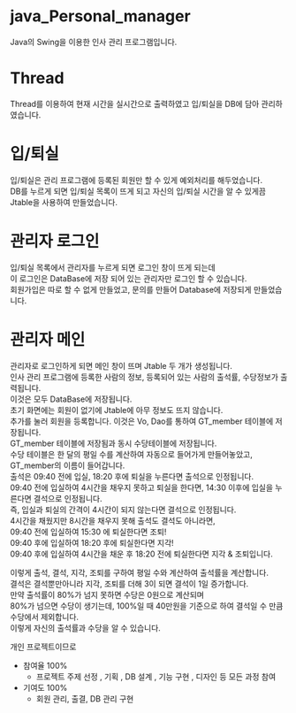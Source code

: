 # java_Personal_manager
Java의 Swing을 이용한 인사 관리 프로그램입니다.  

# Thread
Thread를 이용하여 현재 시간을 실시간으로 출력하였고 입/퇴실을 DB에 담아 관리하였습니다.  

# 입/퇴실
입/퇴실은 관리 프로그램에 등록된 회원만 할 수 있게 예외처리를 해두었습니다.  
DB를 누르게 되면 입/퇴실 목록이 뜨게 되고 자신의 입/퇴실 시간을 알 수 있게끔 Jtable을 사용하여 만들었습니다.  

# 관리자 로그인
입/퇴실 목록에서 관리자를 누르게 되면 로그인 창이 뜨게 되는데  
이 로그인은 DataBase에 저장 되어 있는 관리자만 로그인 할 수 있습니다.  
회원가입은 따로 할 수 없게 만들었고, 문의를 만들어 Database에 저장되게 만들었습니다.  

# 관리자 메인
관리자로 로그인하게 되면 메인 창이 뜨며 Jtable 두 개가 생성됩니다.  
인사 관리 프로그램에 등록한 사람의 정보, 등록되어 있는 사람의 출석률, 수당정보가 출력됩니다.  
이것은 모두 DataBase에 저장됩니다.  
초기 화면에는 회원이 없기에 Jtable에 아무 정보도 뜨지 않습니다.  
추가를 눌러 회원을 등록합니다. 이것은 Vo, Dao를 통하여 GT_member 테이블에 저장됩니다.  
GT_member 테이블에 저장됨과 동시 수당테이블에 저장됩니다.  
수당 테이블은 한 달의 평일 수를 계산하여 자동으로 들어가게 만들어놓았고, GT_member의 이름이 들어갑니다.  
출석은 09:40 전에 입실, 18:20 후에 퇴실을 누른다면 출석으로 인정됩니다.  
09:40 전에 입실하여 4시간을 채우지 못하고 퇴실을 한다면, 14:30 이후에 입실을 누른다면 결석으로 인정됩니다.  
즉, 입실과 퇴실의 간격이 4시간이 되지 않는다면 결석으로 인정됩니다.  
4시간을 채웠지만 8시간을 채우지 못해 출석도 결석도 아니라면,  
09:40 전에 입실하여 15:30 에 퇴실한다면 조퇴!  
09:40 후에 입실하여 18:20 후에 퇴실한다면 지각!  
09:40 후에 입실하여 4시간을 채운 후 18:20 전에 퇴실한다면 지각 & 조퇴입니다.  
  
이렇게 출석, 결석, 지각, 조퇴를 구하여 평일 수와 계산하여 출석률을 계산합니다.  
결석은 결석뿐만아니라 지각, 조퇴를 더해 3이 되면 결석이 1일 증가합니다.  
만약 출석률이 80%가 넘지 못하면 수당은 0원으로 계산되며  
80%가 넘으면 수당이 생기는데, 100%일 때 40만원을 기준으로 하여 결석일 수 만큼  
수당에서 제외합니다.  
이렇게 자신의 출석률과 수당을 알 수 있습니다.

개인 프로젝트이므로  
- 참여율 100%  
  - 프로젝트 주제 선정 , 기획 , DB 설계 , 기능 구현 , 디자인 등 모든 과정 참여  
- 기여도 100%  
  - 회원 관리, 출결, DB 관리 구현




